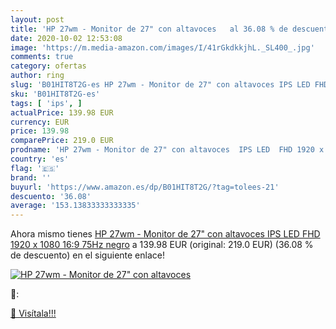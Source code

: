```yaml
---
layout: post
title: 'HP 27wm - Monitor de 27" con altavoces   al 36.08 % de descuento'
date: 2020-10-02 12:53:08
image: 'https://m.media-amazon.com/images/I/41rGkdkkjhL._SL400_.jpg'
comments: true
category: ofertas
author: ring
slug: 'B01HIT8T2G-es HP 27wm - Monitor de 27" con altavoces IPS LED FHD 1920 x...'
sku: 'B01HIT8T2G-es'
tags: [ 'ips', ]
actualPrice: 139.98 EUR
currency: EUR
price: 139.98
comparePrice: 219.0 EUR
prodname: 'HP 27wm - Monitor de 27" con altavoces  IPS LED  FHD 1920 x 1080  16:9  75Hz  negro'
country: 'es'
flag: '🇪🇸'
brand: ''
buyurl: 'https://www.amazon.es/dp/B01HIT8T2G/?tag=tolees-21'
descuento: '36.08'
average: '153.13833333333335'
---
```


Ahora mismo tienes [HP 27wm - Monitor de 27" con altavoces  IPS LED  FHD 1920 x 1080  16:9  75Hz  negro](https://www.amazon.es/dp/B01HIT8T2G/?tag=tolees-21) a 139.98 EUR (original: 219.0 EUR) (36.08 %  de descuento) en el siguiente enlace!

[![HP 27wm - Monitor de 27" con altavoces  ](https://m.media-amazon.com/images/I/41rGkdkkjhL._SL400_.jpg)](https://www.amazon.es/dp/B01HIT8T2G/?tag=tolees-21)

🔎:


[🛒 Visítala!!!](https://www.amazon.es/dp/B01HIT8T2G/?tag=tolees-21)
